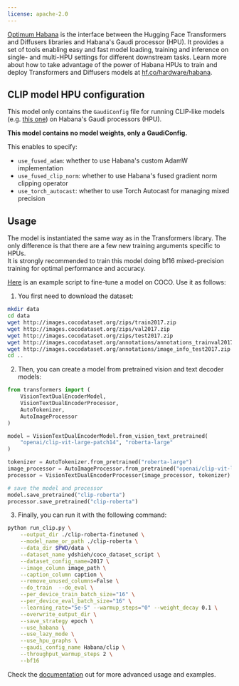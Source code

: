 ```yaml
---
license: apache-2.0
---
```


[Optimum Habana](https://github.com/huggingface/optimum-habana) is the interface between the Hugging Face Transformers and Diffusers libraries and Habana's Gaudi processor (HPU).
It provides a set of tools enabling easy and fast model loading, training and inference on single- and multi-HPU settings for different downstream tasks.
Learn more about how to take advantage of the power of Habana HPUs to train and deploy Transformers and Diffusers models at [hf.co/hardware/habana](https://huggingface.co/hardware/habana).

## CLIP model HPU configuration

This model only contains the `GaudiConfig` file for running CLIP-like models (e.g. [this one](https://huggingface.co/openai/clip-vit-large-patch14)) on Habana's Gaudi processors (HPU).

**This model contains no model weights, only a GaudiConfig.**

This enables to specify:
- `use_fused_adam`: whether to use Habana's custom AdamW implementation
- `use_fused_clip_norm`: whether to use Habana's fused gradient norm clipping operator
- `use_torch_autocast`: whether to use Torch Autocast for managing mixed precision

## Usage

The model is instantiated the same way as in the Transformers library.
The only difference is that there are a few new training arguments specific to HPUs.\
It is strongly recommended to train this model doing bf16 mixed-precision training for optimal performance and accuracy.

[Here](https://github.com/huggingface/optimum-habana/blob/main/examples/contrastive-image-text) is an example script to fine-tune a model on COCO.
Use it as follows:

1. You first need to download the dataset:
```bash
mkdir data
cd data
wget http://images.cocodataset.org/zips/train2017.zip
wget http://images.cocodataset.org/zips/val2017.zip
wget http://images.cocodataset.org/zips/test2017.zip
wget http://images.cocodataset.org/annotations/annotations_trainval2017.zip
wget http://images.cocodataset.org/annotations/image_info_test2017.zip
cd ..
```

2. Then, you can create a model from pretrained vision and text decoder models:
```python
from transformers import (
    VisionTextDualEncoderModel,
    VisionTextDualEncoderProcessor,
    AutoTokenizer,
    AutoImageProcessor
)

model = VisionTextDualEncoderModel.from_vision_text_pretrained(
    "openai/clip-vit-large-patch14", "roberta-large"
)

tokenizer = AutoTokenizer.from_pretrained("roberta-large")
image_processor = AutoImageProcessor.from_pretrained("openai/clip-vit-large-patch14")
processor = VisionTextDualEncoderProcessor(image_processor, tokenizer)

# save the model and processor
model.save_pretrained("clip-roberta")
processor.save_pretrained("clip-roberta")
```

3. Finally, you can run it with the following command:
```bash
python run_clip.py \
    --output_dir ./clip-roberta-finetuned \
    --model_name_or_path ./clip-roberta \
    --data_dir $PWD/data \
    --dataset_name ydshieh/coco_dataset_script \
    --dataset_config_name=2017 \
    --image_column image_path \
    --caption_column caption \
    --remove_unused_columns=False \
    --do_train  --do_eval \
    --per_device_train_batch_size="16" \
    --per_device_eval_batch_size="16" \
    --learning_rate="5e-5" --warmup_steps="0" --weight_decay 0.1 \
    --overwrite_output_dir \
    --save_strategy epoch \
    --use_habana \
    --use_lazy_mode \
    --use_hpu_graphs \
    --gaudi_config_name Habana/clip \
    --throughput_warmup_steps 2 \
    --bf16
```

Check the [documentation](https://huggingface.co/docs/optimum/habana/index) out for more advanced usage and examples.
